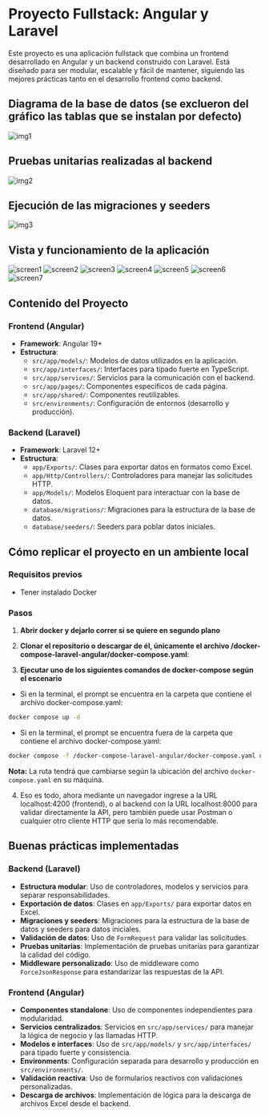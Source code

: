 # Proyecto Fullstack: Angular y Laravel

Este proyecto es una aplicación fullstack que combina un frontend desarrollado en Angular y un backend construido con Laravel. Está diseñado para ser modular, escalable y fácil de mantener, siguiendo las mejores prácticas tanto en el desarrollo frontend como backend.

## Diagrama de la base de datos (se exclueron del gráfico las tablas que se instalan por defecto)

![img1](images/mer.png)

## Pruebas unitarias realizadas al backend

![img2](images/test-backend.png)

## Ejecución de las migraciones y seeders

![img3](images/migrations.png)

## Vista y funcionamiento de la aplicación

![screen1](images/screen1.png)
![screen2](images/screen2.png)
![screen3](images/screen3.png)
![screen4](images/screen4.png)
![screen5](images/screen5.png)
![screen6](images/screen6.png)
![screen7](images/screen7.png)

## Contenido del Proyecto

### Frontend (Angular)

- **Framework**: Angular 19+
- **Estructura**:
  - `src/app/models/`: Modelos de datos utilizados en la aplicación.
  - `src/app/interfaces/`: Interfaces para tipado fuerte en TypeScript.
  - `src/app/services/`: Servicios para la comunicación con el backend.
  - `src/app/pages/`: Componentes específicos de cada página.
  - `src/app/shared/`: Componentes reutilizables.
  - `src/environments/`: Configuración de entornos (desarrollo y producción).

### Backend (Laravel)

- **Framework**: Laravel 12+
- **Estructura**:
  - `app/Exports/`: Clases para exportar datos en formatos como Excel.
  - `app/Http/Controllers/`: Controladores para manejar las solicitudes HTTP.
  - `app/Models/`: Modelos Eloquent para interactuar con la base de datos.
  - `database/migrations/`: Migraciones para la estructura de la base de datos.
  - `database/seeders/`: Seeders para poblar datos iniciales.

## Cómo replicar el proyecto en un ambiente local

### Requisitos previos

- Tener instalado Docker

### Pasos

1. **Abrir docker y dejarlo correr si se quiere en segundo plano**

2. **Clonar el repositorio o descargar de él, únicamente el archivo /docker-compose-laravel-angular/docker-compose.yaml**:

3. **Ejecutar uno de los siguientes comandos de docker-compose según el escenario**

- Si en la terminal, el prompt se encuentra en la carpeta que contiene el archivo docker-compose.yaml:

```bash
docker compose up -d
```

- Si en la terminal, el prompt se encuentra fuera de la carpeta que contiene el archivo docker-compose.yaml:

```bash
docker compose -f /docker-compose-laravel-angular/docker-compose.yaml up -d
```

**Nota:** La ruta tendrá que cambiarse según la ubicación del archivo `docker-compose.yaml` en su máquina.

4. Eso es todo, ahora mediante un navegador ingrese a la URL localhost:4200 (frontend), o al backend con la URL localhost:8000 para validar directamente la API, pero también puede usar Postman o cualquier otro cliente HTTP que sería lo más recomendable.

## Buenas prácticas implementadas

### Backend (Laravel)

- **Estructura modular**: Uso de controladores, modelos y servicios para separar responsabilidades.
- **Exportación de datos**: Clases en `app/Exports/` para exportar datos en Excel.
- **Migraciones y seeders**: Migraciones para la estructura de la base de datos y seeders para datos iniciales.
- **Validación de datos**: Uso de `FormRequest` para validar las solicitudes.
- **Pruebas unitarias**: Implementación de pruebas unitarias para garantizar la calidad del código.
- **Middleware personalizado**: Uso de middleware como `ForceJsonResponse` para estandarizar las respuestas de la API.

### Frontend (Angular)

- **Componentes standalone**: Uso de componentes independientes para modularidad.
- **Servicios centralizados**: Servicios en `src/app/services/` para manejar la lógica de negocio y las llamadas HTTP.
- **Modelos e interfaces**: Uso de `src/app/models/` y `src/app/interfaces/` para tipado fuerte y consistencia.
- **Environments**: Configuración separada para desarrollo y producción en `src/environments/`.
- **Validación reactiva**: Uso de formularios reactivos con validaciones personalizadas.
- **Descarga de archivos**: Implementación de lógica para la descarga de archivos Excel desde el backend.
